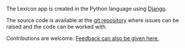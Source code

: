 The Lexicon app is created in the Python language using [Django](https://www.djangoproject.com/).

The source code is available at the [git repository](https://github.com/stevetasticsteve/django-lexicon) where issues can be raised and the code can be worked with.

Contributions are welcome. [Feedback can also be given here.](/feedback/)